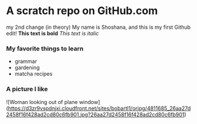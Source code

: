 # A scratch repo on GitHub.com

my 2nd change (in theory)
My name is Shoshana, and this is my first Github edit! 
**This text is bold**
*This text is italic*
### My favorite things to learn 
- grammar  
- gardening 
- matcha recipes 
### A picture I like 
![Woman looking out of plane window] (https://d3zr9vspdnjxi.cloudfront.net/sites/bobartl1/orjpg/4811685_26aa27d2458f16f428ad2cd80c6fb901.jpg?26aa27d2458f16f428ad2cd80c6fb901) 